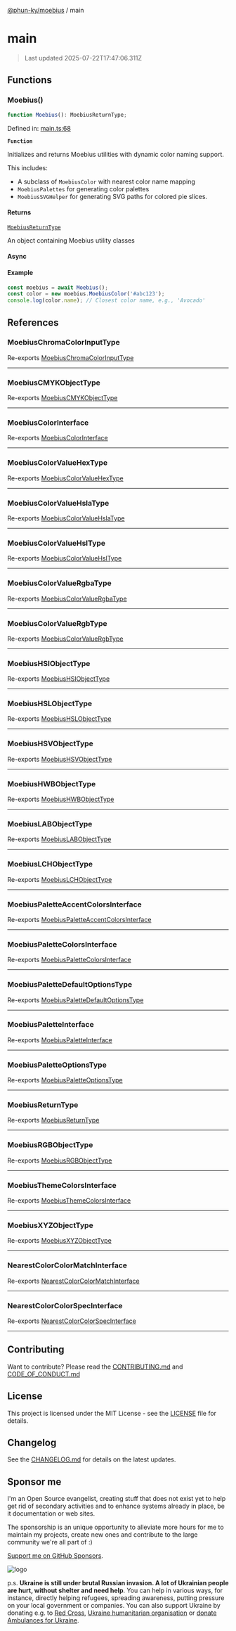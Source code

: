 [@phun-ky/moebius](README.md) / main

# main

> Last updated 2025-07-22T17:47:06.311Z

##

## Functions

### Moebius()

```ts
function Moebius(): MoebiusReturnType;
```

Defined in: [main.ts:68](https://github.com/phun-ky/moebius/blob/main/src/main.ts#L68)

**`Function`**

Initializes and returns Moebius utilities with dynamic color naming support.

This includes:

- A subclass of `MoebiusColor` with nearest color name mapping
- `MoebiusPalettes` for generating color palettes
- `MoebiusSVGHelper` for generating SVG paths for colored pie slices.

#### Returns

[`MoebiusReturnType`](types.md#moebiusreturntype)

An object containing Moebius utility classes

#### Async

#### Example

```ts
const moebius = await Moebius();
const color = new moebius.MoebiusColor('#abc123');
console.log(color.name); // Closest color name, e.g., 'Avocado'
```

## References

### MoebiusChromaColorInputType

Re-exports [MoebiusChromaColorInputType](types.md#moebiuschromacolorinputtype)

---

### MoebiusCMYKObjectType

Re-exports [MoebiusCMYKObjectType](types.md#moebiuscmykobjecttype)

---

### MoebiusColorInterface

Re-exports [MoebiusColorInterface](types.md#moebiuscolorinterface)

---

### MoebiusColorValueHexType

Re-exports [MoebiusColorValueHexType](types.md#moebiuscolorvaluehextype)

---

### MoebiusColorValueHslaType

Re-exports [MoebiusColorValueHslaType](types.md#moebiuscolorvaluehslatype)

---

### MoebiusColorValueHslType

Re-exports [MoebiusColorValueHslType](types.md#moebiuscolorvaluehsltype)

---

### MoebiusColorValueRgbaType

Re-exports [MoebiusColorValueRgbaType](types.md#moebiuscolorvaluergbatype)

---

### MoebiusColorValueRgbType

Re-exports [MoebiusColorValueRgbType](types.md#moebiuscolorvaluergbtype)

---

### MoebiusHSIObjectType

Re-exports [MoebiusHSIObjectType](types.md#moebiushsiobjecttype)

---

### MoebiusHSLObjectType

Re-exports [MoebiusHSLObjectType](types.md#moebiushslobjecttype)

---

### MoebiusHSVObjectType

Re-exports [MoebiusHSVObjectType](types.md#moebiushsvobjecttype)

---

### MoebiusHWBObjectType

Re-exports [MoebiusHWBObjectType](types.md#moebiushwbobjecttype)

---

### MoebiusLABObjectType

Re-exports [MoebiusLABObjectType](types.md#moebiuslabobjecttype)

---

### MoebiusLCHObjectType

Re-exports [MoebiusLCHObjectType](types.md#moebiuslchobjecttype)

---

### MoebiusPaletteAccentColorsInterface

Re-exports [MoebiusPaletteAccentColorsInterface](types.md#moebiuspaletteaccentcolorsinterface)

---

### MoebiusPaletteColorsInterface

Re-exports [MoebiusPaletteColorsInterface](types.md#moebiuspalettecolorsinterface)

---

### MoebiusPaletteDefaultOptionsType

Re-exports [MoebiusPaletteDefaultOptionsType](types.md#moebiuspalettedefaultoptionstype)

---

### MoebiusPaletteInterface

Re-exports [MoebiusPaletteInterface](types.md#moebiuspaletteinterface)

---

### MoebiusPaletteOptionsType

Re-exports [MoebiusPaletteOptionsType](types.md#moebiuspaletteoptionstype)

---

### MoebiusReturnType

Re-exports [MoebiusReturnType](types.md#moebiusreturntype)

---

### MoebiusRGBObjectType

Re-exports [MoebiusRGBObjectType](types.md#moebiusrgbobjecttype)

---

### MoebiusThemeColorsInterface

Re-exports [MoebiusThemeColorsInterface](types.md#moebiusthemecolorsinterface)

---

### MoebiusXYZObjectType

Re-exports [MoebiusXYZObjectType](types.md#moebiusxyzobjecttype)

---

### NearestColorColorMatchInterface

Re-exports [NearestColorColorMatchInterface](types.md#nearestcolorcolormatchinterface)

---

### NearestColorColorSpecInterface

Re-exports [NearestColorColorSpecInterface](types.md#nearestcolorcolorspecinterface)

---

## Contributing

Want to contribute? Please read the [CONTRIBUTING.md](https://github.com/phun-ky/moebius/blob/main/CONTRIBUTING.md) and [CODE_OF_CONDUCT.md](https://github.com/phun-ky/moebius/blob/main/CODE_OF_CONDUCT.md)

## License

This project is licensed under the MIT License - see the [LICENSE](https://github.com/phun-ky/moebius/blob/main/LICENSE) file for details.

## Changelog

See the [CHANGELOG.md](https://github.com/phun-ky/moebius/blob/main/CHANGELOG.md) for details on the latest updates.

## Sponsor me

I'm an Open Source evangelist, creating stuff that does not exist yet to help get rid of secondary activities and to enhance systems already in place, be it documentation or web sites.

The sponsorship is an unique opportunity to alleviate more hours for me to maintain my projects, create new ones and contribute to the large community we're all part of :)

[Support me on GitHub Sponsors](https://github.com/sponsors/phun-ky).

![logo](https://github.com/phun-ky/moebius/blob/main/public/images/logo/logo-ring.png?raw=true)

p.s. **Ukraine is still under brutal Russian invasion. A lot of Ukrainian people are hurt, without shelter and need help**. You can help in various ways, for instance, directly helping refugees, spreading awareness, putting pressure on your local government or companies. You can also support Ukraine by donating e.g. to [Red Cross](https://www.icrc.org/en/donate/ukraine), [Ukraine humanitarian organisation](https://savelife.in.ua/en/donate-en/#donate-army-card-weekly) or [donate Ambulances for Ukraine](https://www.gofundme.com/f/help-to-save-the-lives-of-civilians-in-a-war-zone).
